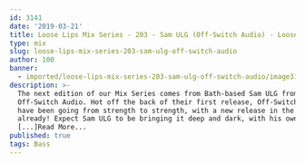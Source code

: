 ```yaml
---
id: 3141
date: '2019-03-21'
title: Loose Lips Mix Series - 203 - Sam ULG (Off-Switch Audio) - Loose Lips
type: mix
slug: loose-lips-mix-series-203-sam-ulg-off-switch-audio
author: 100
banner:
  - imported/loose-lips-mix-series-203-sam-ulg-off-switch-audio/image3141.jpeg
description: >-
  The next edition of our Mix Series comes from Bath-based Sam ULG from
  Off-Switch Audio. Hot off the back of their first release, Off-Switch Audio
  have been going from strength to strength, with a new release in the works
  already! Expect Sam ULG to be bringing it deep and dark, with his own style of
  [...]Read More...
published: true
tags: Bass
---
```

